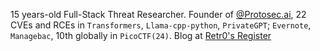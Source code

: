 15 years-old Full-Stack Threat Researcher. Founder of [@Protosec.ai](https://protosec.ai), 22 CVEs and RCEs in `Transformers`, `Llama-cpp-python`, `PrivateGPT`; `Evernote`, `Managebac`, 10th globally in `PicoCTF(24)`. Blog at [Retr0's Register](https://0reg.dev)

